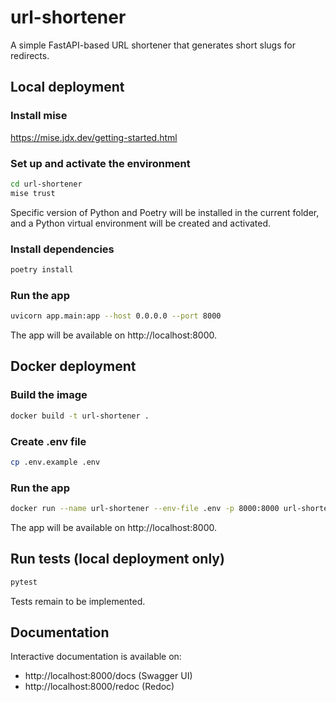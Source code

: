 # url-shortener
A simple FastAPI-based URL shortener that generates short slugs for redirects.

## Local deployment

### Install mise
https://mise.jdx.dev/getting-started.html

### Set up and activate the environment
```bash
cd url-shortener
mise trust
```
Specific version of Python and Poetry will be installed in the current folder, and a Python virtual environment will be created and activated.

### Install dependencies
```bash
poetry install
```

### Run the app
```bash
uvicorn app.main:app --host 0.0.0.0 --port 8000
```
The app will be available on http://localhost:8000.

## Docker deployment

### Build the image
```bash
docker build -t url-shortener .
```

### Create .env file
```bash
cp .env.example .env
```

### Run the app
```bash
docker run --name url-shortener --env-file .env -p 8000:8000 url-shortener
```
The app will be available on http://localhost:8000.

## Run tests (local deployment only)
```bash
pytest
```
Tests remain to be implemented.

## Documentation
Interactive documentation is available on:
* http://localhost:8000/docs (Swagger UI)
* http://localhost:8000/redoc (Redoc)
